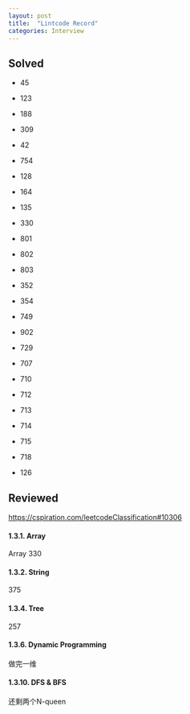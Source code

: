 ```yaml
---
layout: post
title:  "Lintcode Record"
categories: Interview
---
```

## Solved
* 45
* 123
* 188
* 309
* 42

* 754 
* 128
* 164
* 135 
* 330

* 801
* 802
* 803 

* 352   
* 354

* 749
* 902 
* 729

* 707
* 710
* 712
* 713
* 714
* 715
* 718

* 126

## Reviewed
https://cspiration.com/leetcodeClassification#10306

#### 1.3.1. Array
Array 330
#### 1.3.2. String
375
#### 1.3.4. Tree
257
#### 1.3.6. Dynamic Programming
做完一维

#### 1.3.10. DFS & BFS
还剩两个N-queen